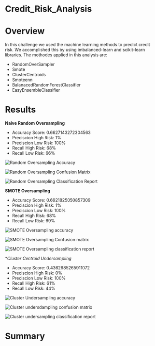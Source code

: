 # Credit_Risk_Analysis

# Overview

In this challenge we used the machine learning methods to predict credit risk. We accomplished this by using imbalanced-learn and scikit-learn libraries. The mothodes applied in this analysis are: 

- RandomOverSampler
- Smote
- ClusterCentroids
- Smoteenn
- BalanacedRandomForestClassifier
- EasyEnsembleClassifier 

# Results

**Naive Random Oversampling**

- Accuracy Score: 0.6627143272304563
- Preciscion High Risk: 1%
- Preciscion Low Risk: 100%
- Recall High Risk: 68%
- Recall Low Risk: 66%

![Random Oversampling Accuracy](https://user-images.githubusercontent.com/95899763/166186722-9f6c48de-149e-4451-88ce-36cc0ba90ffb.PNG)

![Random Oversampling Confusion Matrix](https://user-images.githubusercontent.com/95899763/166186746-cfe01c3a-3305-4b7b-8c6d-04dc1cac571e.PNG)

![Random Oversampling Classification Report](https://user-images.githubusercontent.com/95899763/166186764-1f512e03-45c8-45ec-a9f2-24876253e4f9.PNG)

**SMOTE Oversampling**

- Accuracy Score: 0.6921825050857309
- Preciscion High Risk: 1%
- Preciscion Low Risk: 100%
- Recall High Risk: 68%
- Recall Low Risk: 69%

![SMOTE Oversampling accuracy](https://user-images.githubusercontent.com/95899763/166187306-924c43c7-7c72-41ba-bd27-848d173be7bf.PNG)

![SMOTE Oversampling Confusion matrix](https://user-images.githubusercontent.com/95899763/166187323-bb59fe43-8aac-4c00-8f97-6a713870dd32.PNG)

![SMOTE Oversampling classification report](https://user-images.githubusercontent.com/95899763/166187341-e7264ceb-5f79-41d8-ba5e-7b9af5670251.PNG)

**Cluster Centroid Undersampling*

- Accuracy Score: 0.4362685265911072
- Preciscion High Risk: 0%
- Preciscion Low Risk: 100%
- Recall High Risk: 61%
- Recall Low Risk: 44%

![Cluster Undersampling accuracy](https://user-images.githubusercontent.com/95899763/166188079-b0f87a8c-f883-4389-ad1f-ce263a56929b.PNG)

![Cluster undersdampling confusion matrix](https://user-images.githubusercontent.com/95899763/166188097-53cff27c-c325-4d5f-b1b7-c2b83a6704ae.PNG)

![Cluster undersampling classification report](https://user-images.githubusercontent.com/95899763/166188126-6664f2ec-f2d0-47d8-9c1b-7450afdb7158.PNG)

# Summary
